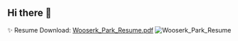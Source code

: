 ## Hi there 👋

<!--
**WooserkPark/WooserkPark** is a ✨ _special_ ✨ repository because its `README.md` (this file) appears on your GitHub profile.

Here are some ideas to get you started:

- 🔭 I’m currently working on ...
- 🌱 I’m currently learning ...
- 👯 I’m looking to collaborate on ...
- 🤔 I’m looking for help with ...
- 💬 Ask me about ...
- 📫 How to reach me: ...
- 😄 Pronouns: ...
- ⚡ Fun fact: ...
-->

✨ Resume Download: [Wooserk_Park_Resume.pdf](https://github.com/user-attachments/files/19208957/Wooserk_Park_Resume.pdf)
![Wooserk_Park_Resume](https://github.com/user-attachments/assets/43904224-218e-493a-a04b-96d61381e332)
